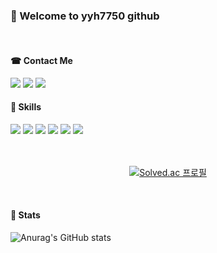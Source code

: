 ### 👋 Welcome to yyh7750 github 
<br>


<!--
**yyh7750/yyh7750** is a ✨ _special_ ✨ repository because its `README.md` (this file) appears on your GitHub profile.

Here are some ideas to get you started:

- 🔭 I’m currently working on ...
- 🌱 I’m currently learning ...
- 👯 I’m looking to collaborate on ...
- 🤔 I’m looking for help with ...
- 💬 Ask me about ...
- 📫 How to reach me: ...
- 😄 Pronouns: ...
- ⚡ Fun fact: ...
-->

#### ☎ Contact Me
<div>
  <a href="https://mail.google.com/" target="_blank"><img src="https://img.shields.io/badge/yyh7750@gmail.com-F44336?style=flat&logo=gmail&logoColor=ffffff"/></a>
  <img src="https://img.shields.io/badge/yyh6290-yellow?style=flat&logo=kakaotalk&logoColor=ffffff"/>
  <a href="https://u0hun.tistory.com/category/" target="_blank"><img src="https://img.shields.io/badge/Tistory-gray?style=flat&logo=blogger&logoColor=ffffff"/></a>
</div>

#### 🤗 Skills
<div>
  <img src="https://img.shields.io/badge/Java-5adeff?style=flat&logo=java&logoColor=ffffff"/>
  <img src="https://img.shields.io/badge/Spring Boot-green?style=flat&logo=springboot&logoColor=ffffff"/>
  <img src="https://img.shields.io/badge/HTML5-orange?style=flat&logo=html5&logoColor=ffffff"/>
  <img src="https://img.shields.io/badge/CSS3-blue?style=flat&logo=css3&logoColor=ffffff"/>
  <img src="https://img.shields.io/badge/JavaScript-yellow?style=flat&logo=javascript&logoColor=ffffff"/>
  <img src="https://img.shields.io/badge/AngularJS-red?style=flat&logo=angularjs&logoColor=ffffff"/>
</div>

<br>
<br>

<center>

[![Solved.ac
프로필](http://mazassumnida.wtf/api/v2/generate_badge?boj=yyh7750)](https://solved.ac/yyh7750)

</center>
<br>

#### 🙌 Stats
![Anurag's GitHub stats](https://github-readme-stats.vercel.app/api?username=yyh7750&show_icons=true&theme=gruvbox)
